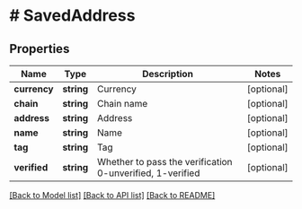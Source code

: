 # # SavedAddress

## Properties

Name | Type | Description | Notes
------------ | ------------- | ------------- | -------------
**currency** | **string** | Currency | [optional] 
**chain** | **string** | Chain name | [optional] 
**address** | **string** | Address | [optional] 
**name** | **string** | Name | [optional] 
**tag** | **string** | Tag | [optional] 
**verified** | **string** | Whether to pass the verification 0-unverified, 1-verified | [optional] 

[[Back to Model list]](../../README.md#documentation-for-models) [[Back to API list]](../../README.md#documentation-for-api-endpoints) [[Back to README]](../../README.md)
